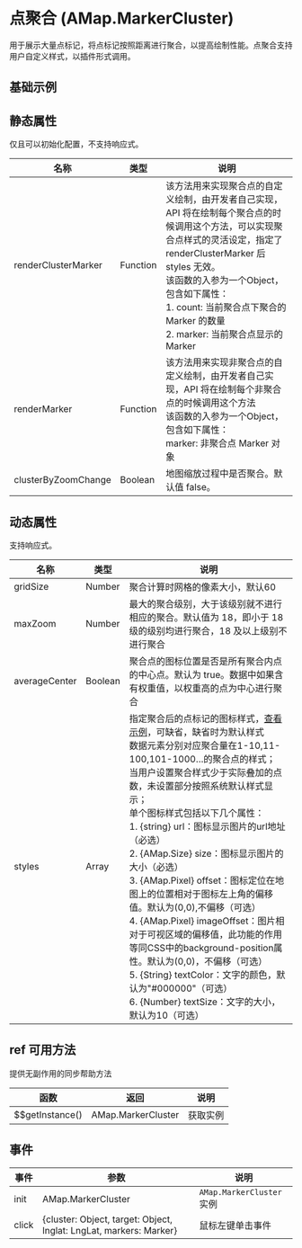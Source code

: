 # 点聚合 (AMap.MarkerCluster)
用于展示大量点标记，将点标记按照距离进行聚合，以提高绘制性能。点聚合支持用户自定义样式，以插件形式调用。

## 基础示例
<vuep template="#example"></vuep>

<script v-pre type="text/x-template" id="example">

  <template>
    <div class="amap-page-container">
      <el-amap vid="amapDemo" :zoom="zoom" :center="center" class="amap-demo">
        <el-amap-marker-cluster v-if="visible" :points="points"  @init="markerInit" @click="clickMarker">
        </el-amap-marker-cluster>
      </el-amap>
      <div class="toolbar">
        <button type="button" name="button" @click="toggleVisible">{{visible ? '隐藏标记' : '显示标记'}}</button>
      </div>
    </div>
  </template>

  <style>
    .amap-demo {
      height: 300px;
    }
  </style>

  <script>
    const china = require('../../assets/js/china.js');
    module.exports = {
      name: 'amap-page',
      data() {
        return {
          zoom: 5,
          center: [104.937478,35.439575],
          points: Object.freeze(china),
          visible: true
        };
      },
      methods: {
        toggleVisible() {
          this.visible = !this.visible;
        },
        markerInit(e){
          console.log('marker init: ', e);
        },
        clickMarker(){
          alert('点击了标号')
        },
      }
    };
  </script>

</script>


## 静态属性
仅且可以初始化配置，不支持响应式。

名称 | 类型 | 说明
---|---|---|
renderClusterMarker  | Function | 该方法用来实现聚合点的自定义绘制，由开发者自己实现，API 将在绘制每个聚合点的时候调用这个方法，可以实现聚合点样式的灵活设定，指定了 renderClusterMarker 后 styles 无效。<br/>该函数的入参为一个Object，包含如下属性：<br/>1. count: 当前聚合点下聚合的 Marker 的数量<br/>2. marker: 当前聚合点显示的 Marker
renderMarker  | Function | 该方法用来实现非聚合点的自定义绘制，由开发者自己实现，API 将在绘制每个非聚合点的时候调用这个方法<br/>该函数的入参为一个Object，包含如下属性：<br/>marker: 非聚合点 Marker 对象
clusterByZoomChange | Boolean | 地图缩放过程中是否聚合。默认值 false。

## 动态属性
支持响应式。

名称 | 类型 | 说明
---|---|---|
gridSize | Number | 聚合计算时网格的像素大小，默认60
maxZoom | Number | 最大的聚合级别，大于该级别就不进行相应的聚合。默认值为 18，即小于 18 级的级别均进行聚合，18 及以上级别不进行聚合
averageCenter | Boolean | 聚合点的图标位置是否是所有聚合内点的中心点。默认为 true。数据中如果含有权重值，以权重高的点为中心进行聚合
styles | Array | 指定聚合后的点标记的图标样式，[查看示例](https://lbs.amap.com/demo/jsapi-v2/example/mass-markers/markerclusterer)，可缺省，缺省时为默认样式<br/>数据元素分别对应聚合量在1-10,11-100,101-1000…的聚合点的样式；<br/>当用户设置聚合样式少于实际叠加的点数，未设置部分按照系统默认样式显示；<br/>单个图标样式包括以下几个属性：<br/>1. {string} url：图标显示图片的url地址（必选）<br/>2. {AMap.Size} size：图标显示图片的大小（必选）<br/>3. {AMap.Pixel} offset：图标定位在地图上的位置相对于图标左上角的偏移值。默认为(0,0),不偏移（可选）<br/>4. {AMap.Pixel} imageOffset：图片相对于可视区域的偏移值，此功能的作用等同CSS中的background-position属性。默认为(0,0)，不偏移（可选）<br/>5. {String} textColor：文字的颜色，默认为"#000000"（可选）<br/>6. {Number} textSize：文字的大小，默认为10（可选）


## ref 可用方法
提供无副作用的同步帮助方法

函数 | 返回 | 说明
---|---|---|
$$getInstance() | AMap.MarkerCluster | 获取实例

## 事件

事件 | 参数 | 说明
---|---|---|
init | AMap.MarkerCluster | `AMap.MarkerCluster`实例
click | {cluster: Object, target: Object, lnglat: LngLat, markers: Marker} | 鼠标左键单击事件
